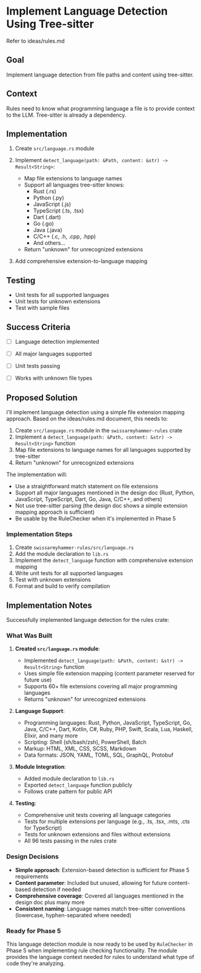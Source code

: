 # Implement Language Detection Using Tree-sitter

Refer to ideas/rules.md

## Goal

Implement language detection from file paths and content using tree-sitter.

## Context

Rules need to know what programming language a file is to provide context to the LLM. Tree-sitter is already a dependency.

## Implementation

1. Create `src/language.rs` module
2. Implement `detect_language(path: &Path, content: &str) -> Result<String>`:
   - Map file extensions to language names
   - Support all languages tree-sitter knows:
     - Rust (.rs)
     - Python (.py)
     - JavaScript (.js)
     - TypeScript (.ts, .tsx)
     - Dart (.dart)
     - Go (.go)
     - Java (.java)
     - C/C++ (.c, .h, .cpp, .hpp)
     - And others...
   - Return "unknown" for unrecognized extensions
   
3. Add comprehensive extension-to-language mapping

## Testing

- Unit tests for all supported languages
- Unit tests for unknown extensions
- Test with sample files

## Success Criteria

- [ ] Language detection implemented
- [ ] All major languages supported
- [ ] Unit tests passing
- [ ] Works with unknown file types



## Proposed Solution

I'll implement language detection using a simple file extension mapping approach. Based on the ideas/rules.md document, this needs to:

1. Create `src/language.rs` module in the `swissarmyhammer-rules` crate
2. Implement a `detect_language(path: &Path, content: &str) -> Result<String>` function
3. Map file extensions to language names for all languages supported by tree-sitter
4. Return "unknown" for unrecognized extensions

The implementation will:
- Use a straightforward match statement on file extensions
- Support all major languages mentioned in the design doc (Rust, Python, JavaScript, TypeScript, Dart, Go, Java, C/C++, and others)
- Not use tree-sitter parsing (the design doc shows a simple extension mapping approach is sufficient)
- Be usable by the RuleChecker when it's implemented in Phase 5

### Implementation Steps

1. Create `swissarmyhammer-rules/src/language.rs`
2. Add the module declaration to `lib.rs`
3. Implement the `detect_language` function with comprehensive extension mapping
4. Write unit tests for all supported languages
5. Test with unknown extensions
6. Format and build to verify compilation



## Implementation Notes

Successfully implemented language detection for the rules crate:

### What Was Built

1. **Created `src/language.rs` module**:
   - Implemented `detect_language(path: &Path, content: &str) -> Result<String>` function
   - Uses simple file extension mapping (content parameter reserved for future use)
   - Supports 60+ file extensions covering all major programming languages
   - Returns "unknown" for unrecognized extensions

2. **Language Support**:
   - Programming languages: Rust, Python, JavaScript, TypeScript, Go, Java, C/C++, Dart, Kotlin, C#, Ruby, PHP, Swift, Scala, Lua, Haskell, Elixir, and many more
   - Scripting: Shell (sh/bash/zsh), PowerShell, Batch
   - Markup: HTML, XML, CSS, SCSS, Markdown
   - Data formats: JSON, YAML, TOML, SQL, GraphQL, Protobuf

3. **Module Integration**:
   - Added module declaration to `lib.rs`
   - Exported `detect_language` function publicly
   - Follows crate pattern for public API

4. **Testing**:
   - Comprehensive unit tests covering all language categories
   - Tests for multiple extensions per language (e.g., .ts, .tsx, .mts, .cts for TypeScript)
   - Tests for unknown extensions and files without extensions
   - All 96 tests passing in the rules crate

### Design Decisions

- **Simple approach**: Extension-based detection is sufficient for Phase 5 requirements
- **Content parameter**: Included but unused, allowing for future content-based detection if needed
- **Comprehensive coverage**: Covered all languages mentioned in the design doc plus many more
- **Consistent naming**: Language names match tree-sitter conventions (lowercase, hyphen-separated where needed)

### Ready for Phase 5

This language detection module is now ready to be used by `RuleChecker` in Phase 5 when implementing rule checking functionality. The module provides the language context needed for rules to understand what type of code they're analyzing.
